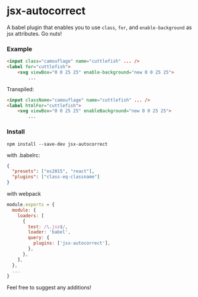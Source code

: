 # jsx-autocorrect

A babel plugin that enables you to use `class`, `for`, and `enable-background` as jsx attributes. Go nuts!

### Example
```html
<input class="camouflage" name="cuttlefish" ... />
<label for="cuttlefish">
    <svg viewBox="0 0 25 25" enable-background="new 0 0 25 25">
        ...
```
Transpiled:
```html
<input className="camouflage" name="cuttlefish" ... />
<label htmlFor="cuttlefish">
    <svg viewBox="0 0 25 25" enableBackground="new 0 0 25 25">
        ...
```

### Install

```
npm install --save-dev jsx-autocorrect
```

with .babelrc:
```json
{
  "presets": ["es2015", "react"],
  "plugins": ["class-eq-classname"]
}
```

with webpack
```js
module.exports = { 
  module: {
    loaders: [
      {
        test: /\.jsx$/,
        loader: 'babel',
        query: {
          plugins: ['jsx-autocorrect'],
        },
      },
    ],
  },
  ...
}
```

Feel free to suggest any additions!